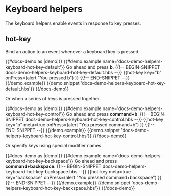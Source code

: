 # Keyboard helpers

The keyboard helpers enable events in response to key presses.

## hot-key

Bind an action to an event whenever a keyboard key is pressed.

{{#docs-demo as |demo|}}
	{{#demo.example name='docs-demo-helpers-keyboard-hot-key-default'}}
		Go ahead and press **b**.
		{{!-- BEGIN-SNIPPET docs-demo-helpers-keyboard-hot-key-default.hbs --}}
		{{hot-key
			key="b"
			onPress=(alert "You pressed b")
		}}
		{{!-- END-SNIPPET --}}
	{{/demo.example}}
	{{demo.snippet 'docs-demo-helpers-keyboard-hot-key-default.hbs'}}
{{/docs-demo}}

Or when a series of keys is pressed together.

{{#docs-demo as |demo|}}
	{{#demo.example name='docs-demo-helpers-keyboard-hot-key-control'}}
		Go ahead and press **command+b**.
		{{!-- BEGIN-SNIPPET docs-demo-helpers-keyboard-hot-key-control.hbs --}}
		{{hot-key
			key="b"
			meta=true
			onPress=(alert "You pressed command+b")
		}}
		{{!-- END-SNIPPET --}}
	{{/demo.example}}
	{{demo.snippet 'docs-demo-helpers-keyboard-hot-key-control.hbs'}}
{{/docs-demo}}

Or specify keys using special modifier names.

{{#docs-demo as |demo|}}
	{{#demo.example name='docs-demo-helpers-keyboard-hot-key-backspace'}}
		Go ahead and press **command+backspace**.
		{{!-- BEGIN-SNIPPET docs-demo-helpers-keyboard-hot-key-backspace.hbs --}}
		{{hot-key
			meta=true
			key="backspace"
			onPress=(alert "You pressed command+backspace")
		}}
		{{!-- END-SNIPPET --}}
	{{/demo.example}}
	{{demo.snippet 'docs-demo-helpers-keyboard-hot-key-backspace.hbs'}}
{{/docs-demo}}
